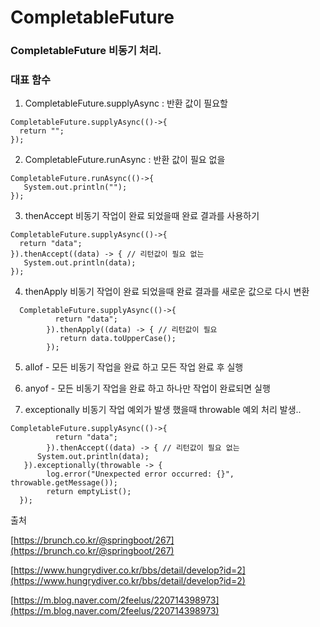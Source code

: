# CompletableFuture

### CompletableFuture 비동기 처리. 

### 대표 함수 

1. CompletableFuture.supplyAsync : 반환 값이 필요할

```text
CompletableFuture.supplyAsync(()->{
  return "";
});
```

  2. CompletableFuture.runAsync : 반환 값이 필요 없을

```text
CompletableFuture.runAsync(()->{
   System.out.println("");
});
```

3. thenAccept 비동기 작업이 완료 되었을때  완료 결과를 사용하기 

```text
CompletableFuture.supplyAsync(()->{
  return "data";
}).thenAccept((data) -> { // 리턴값이 필요 없는
   System.out.println(data);
});
```

4. thenApply 비동기 작업이 완료 되었을때  완료 결과를 새로운 값으로 다시 변환

```text
  CompletableFuture.supplyAsync(()->{
		  return "data";
		}).thenApply((data) -> { // 리턴값이 필요 
		   return data.toUpperCase(); 
		});
```

5. allof -  모든 비동기 작업을 완료 하고 모든 작업 완료 후 실행

6. anyof - 모든 비동기 작업을 완료 하고 하나만 작업이 완료되면 실행 

7. exceptionally 비동기 작업 예외가 발생 했을때 throwable 예외 처리 발생..

```text
CompletableFuture.supplyAsync(()->{
		  return "data";
		}).thenAccept((data) -> { // 리턴값이 필요 없는
      System.out.println(data);
   }).exceptionally(throwable -> {
        log.error("Unexpected error occurred: {}", throwable.getMessage());
        return emptyList();
  });
```

출처 

[https://brunch.co.kr/@springboot/267](https://brunch.co.kr/@springboot/267)

[https://www.hungrydiver.co.kr/bbs/detail/develop?id=2](https://www.hungrydiver.co.kr/bbs/detail/develop?id=2)

[https://m.blog.naver.com/2feelus/220714398973](https://m.blog.naver.com/2feelus/220714398973)



